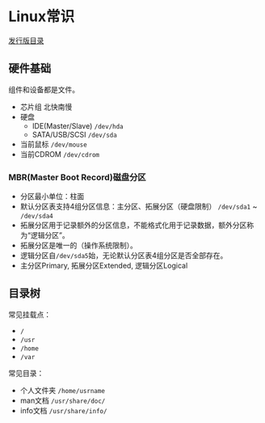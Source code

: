 # Linux常识

[发行版目录](https://en.wikipedia.org/wiki/Linux_distribution)

## 硬件基础

组件和设备都是文件。

- 芯片组 北快南慢
- 硬盘
  - IDE(Master/Slave) `/dev/hda`
  - SATA/USB/SCSI `/dev/sda`
- 当前鼠标 `/dev/mouse`
- 当前CDROM `/dev/cdrom`

### MBR(Master Boot Record)磁盘分区

- 分区最小单位：柱面
- 默认分区表支持4组分区信息：主分区、拓展分区（硬盘限制） `/dev/sda1` ~ `/dev/sda4`
- 拓展分区用于记录额外的分区信息，不能格式化用于记录数据，额外分区称为“逻辑分区”。
- 拓展分区是唯一的（操作系统限制）。
- 逻辑分区自`/dev/sda5`始，无论默认分区表4组分区是否全部存在。
- 主分区Primary, 拓展分区Extended, 逻辑分区Logical

## 目录树

常见挂载点：

- `/`
- `/usr`
- `/home`
- `/var`

常见目录：

- 个人文件夹 `/home/usrname`
- man文档 `/usr/share/doc/`
- info文档 `/usr/share/info/`
